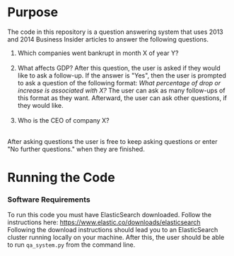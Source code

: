 # Purpose
The code in this repository is a question answering system that uses 2013 and 2014 Business Insider articles to answer the following questions. 

1) Which companies went bankrupt in month X of year Y?
<br><br>
2) What affects GDP? After this question, the user is asked if they would like to ask a follow-up. If the answer is "Yes", then the user is prompted to ask a question of the following format: *What percentage of drop or increase is associated with X?* The user can ask as many follow-ups of this format as they want. Afterward, the user can ask other questions, if they would like. 
<br><br>
3) Who is the CEO of company X?
<br>
After asking questions the user is free to keep asking questions or enter "No further questions." when they are finished. 

# Running the Code
### Software Requirements
To run this code you must have ElasticSearch downloaded. Follow the instructions here: https://www.elastic.co/downloads/elasticsearch
<br>
Following the download instructions should lead you to an ElasticSearch cluster running locally on your machine. After this, the user should be able to run `qa_system.py` from the command line. 
